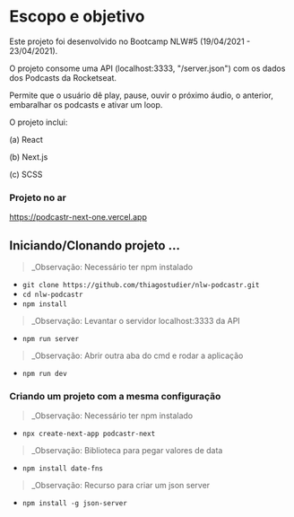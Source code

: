 # Escopo e objetivo

Este projeto foi desenvolvido no Bootcamp NLW#5 (19/04/2021 - 23/04/2021).

O projeto consome uma API (localhost:3333, "/server.json") com os dados dos Podcasts da Rocketseat. 

Permite que o usuário dê play, pause, ouvir o próximo áudio, o anterior, embaralhar os podcasts e ativar um loop.

O projeto inclui:

(a) React

(b) Next.js

(c) SCSS

### Projeto no ar

https://podcastr-next-one.vercel.app

## Iniciando/Clonando projeto ...

> _Observação: Necessário ter npm instalado

- `git clone https://github.com/thiagostudier/nlw-podcastr.git`
- `cd nlw-podcastr`
- `npm install`

> _Observação: Levantar o servidor localhost:3333 da API

- `npm run server`

> _Observação: Abrir outra aba do cmd e rodar a aplicação

- `npm run dev`

### Criando um projeto com a mesma configuração

> _Observação: Necessário ter npm instalado

- `npx create-next-app podcastr-next`

> _Observação: Biblioteca para pegar valores de data

- `npm install date-fns`

> _Observação: Recurso para criar um json server

- `npm install -g json-server`
